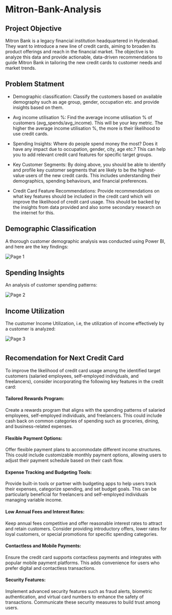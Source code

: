 # Mitron-Bank-Analysis
## Project Objective

Mitron Bank is a legacy financial institution headquartered in Hyderabad. They want to introduce a new line of credit cards, aiming to broaden its product offerings and reach in the financial market.
The objective is to analyze this data and provide actionable, data-driven recommendations to guide Mitron Bank in tailoring the new credit cards to customer needs and market trends. 

## Problem Statment   

 * Demographic classification: Classify the customers based on available demography such as age group, gender, occupation etc. and provide insights based on them.
   
 * Avg income utilisation %: Find the average income utilisation % of customers (avg_spends/avg_income). This will be your key metric. The higher the average income utilisation %, the more is their likelihood to use credit cards.
   
 * Spending Insights: Where do people spend money the most? Does it have any impact due to occupation, gender, city, age etc.? This can help you to add relevant credit card features for specific target groups.

 * Key Customer Segments: By doing above, you should be able to identify and profile key customer segments that are likely to be the highest-value users of the new credit cards. This includes understanding their demographics, spending behaviours, and financial preferences. 

 * Credit Card Feature Recommendations: Provide recommendations on what key features should be included in the credit card which will improve the likelihood of credit card usage. This should be backed by the insights from data provided and also some secondary research on the internet for this.



## Demographic Classification 
A thorough customer demographic analysis was conducted using Power BI, and here are the key findings:

![Page 1](https://github.com/anandbhr/Mitron-Bank-Analysis/assets/139354185/b079d4bc-e728-4f06-8dee-0b023dcc7b3a)

## Spending Insights
An analysis of customer spending patterns:

![Page 2](https://github.com/anandbhr/Mitron-Bank-Analysis/assets/139354185/bef1d22e-087d-42f5-af6f-fe96c151a3a3)

## Income Utilization
The customer Income Utilization, i.e, the utilization of income effectively by a customer is analyzed:

![Page 3](https://github.com/anandbhr/Mitron-Bank-Analysis/assets/139354185/5ed70dd7-40d3-4d8e-930a-29cf031cd954)
#
## Recomendation for Next Credit Card

To improve the likelihood of credit card usage among the identified target customers (salaried employees, self-employed individuals, and freelancers), consider incorporating the following key features in the credit card:

#### Tailored Rewards Program:

Create a rewards program that aligns with the spending patterns of salaried employees, self-employed individuals, and freelancers. This could include cash back on common categories of spending such as groceries, dining, and business-related expenses.

#### Flexible Payment Options:

Offer flexible payment plans to accommodate different income structures. This could include customizable monthly payment options, allowing users to adjust their payment schedule based on their cash flow.

#### Expense Tracking and Budgeting Tools:

Provide built-in tools or partner with budgeting apps to help users track their expenses, categorize spending, and set budget goals. This can be particularly beneficial for freelancers and self-employed individuals managing variable income.

#### Low Annual Fees and Interest Rates:

Keep annual fees competitive and offer reasonable interest rates to attract and retain customers. Consider providing introductory offers, lower rates for loyal customers, or special promotions for specific spending categories.

#### Contactless and Mobile Payments:

Ensure the credit card supports contactless payments and integrates with popular mobile payment platforms. This adds convenience for users who prefer digital and contactless transactions.

#### Security Features:

Implement advanced security features such as fraud alerts, biometric authentication, and virtual card numbers to enhance the safety of transactions. Communicate these security measures to build trust among users.
#
